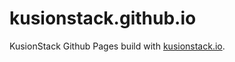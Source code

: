 # kusionstack.github.io

KusionStack Github Pages build with [kusionstack.io](https://github.com/KusionStack/kusionstack.io).